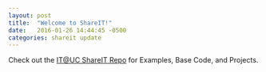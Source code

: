 ```yaml
---
layout: post
title:  "Welcome to ShareIT!"
date:   2016-01-26 14:44:45 -0500
categories: shareit update
---
```



Check out the [IT@UC ShareIT Repo][shareit-repo] for Examples, Base Code, and Projects.


[shareit-repo]: http://github.com/UCITShareIT
